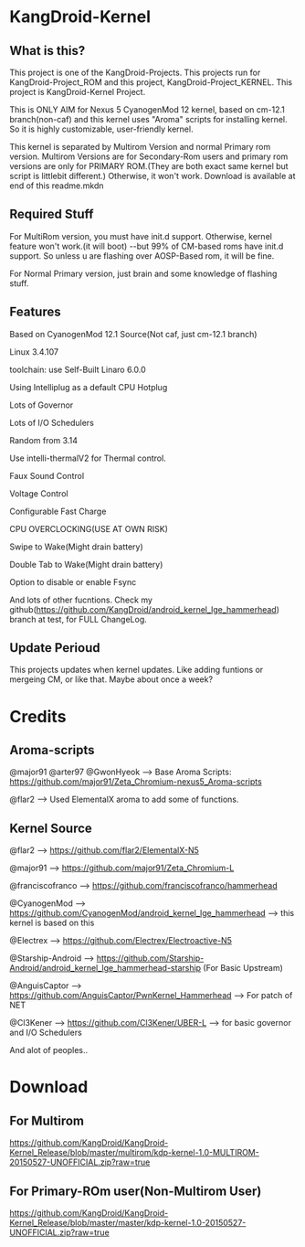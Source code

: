 KangDroid-Kernel
===========

What is this?
------------------
This project is one of the KangDroid-Projects. This projects run for KangDroid-Project_ROM and this project, KangDroid-Project_KERNEL. This project is 
KangDroid-Kernel Project.

This is ONLY AIM for Nexus 5 CyanogenMod 12 kernel, based on cm-12.1 branch(non-caf) and this kernel uses "Aroma" scripts for installing kernel. So it is
highly customizable, user-friendly kernel.

This kernel is separated by Multirom Version and normal Primary rom version. Multirom Versions are for Secondary-Rom users and primary rom versions are only for PRIMARY ROM.(They are both exact same kernel but script is littlebit different.) Otherwise, it won't work.
Download is available at end of this readme.mkdn


Required Stuff
-----------------
For MultiRom version, you must have init.d support. Otherwise, kernel feature won't work.(it will boot) --but 99% of CM-based roms have init.d support. So unless u are flashing over AOSP-Based rom, it will be fine.

For Normal Primary version, just brain and some knowledge of flashing stuff.


Features
---------------

Based on CyanogenMod 12.1 Source(Not caf, just cm-12.1 branch)

Linux 3.4.107

toolchain: use Self-Built Linaro 6.0.0 

Using Intelliplug as a default CPU Hotplug

Lots of Governor

Lots of I/O Schedulers

Random from 3.14

Use intelli-thermalV2 for Thermal control.

Faux Sound Control

Voltage Control

Configurable Fast Charge

CPU OVERCLOCKING(USE AT OWN RISK)

Swipe to Wake(Might drain battery)

Double Tab to Wake(Might drain battery)

Option to disable or enable Fsync

And lots of other fucntions. Check my github(https://github.com/KangDroid/android_kernel_lge_hammerhead) branch at test, for FULL ChangeLog. 


Update Perioud
--------------

This projects updates when kernel updates. Like adding funtions or mergeing CM, or like that. Maybe about once a week?


Credits
=======

Aroma-scripts
-------------
@major91 @arter97 @GwonHyeok --> Base Aroma Scripts: https://github.com/major91/Zeta_Chromium-nexus5_Aroma-scripts

@flar2 --> Used ElementalX aroma to add some of functions.

Kernel Source 
-------------
@flar2 --> https://github.com/flar2/ElementalX-N5

@major91 --> https://github.com/major91/Zeta_Chromium-L

@franciscofranco --> https://github.com/franciscofranco/hammerhead

@CyanogenMod --> https://github.com/CyanogenMod/android_kernel_lge_hammerhead --> this kernel is based on this

@Electrex --> https://github.com/Electrex/Electroactive-N5

@Starship-Android --> https://github.com/Starship-Android/android_kernel_lge_hammerhead-starship (For Basic Upstream)

@AnguisCaptor --> https://github.com/AnguisCaptor/PwnKernel_Hammerhead --> For patch of NET

@Cl3Kener --> https://github.com/Cl3Kener/UBER-L --> for basic governor and I/O Schedulers

And alot of peoples..


Download
========

For Multirom
-------------
https://github.com/KangDroid/KangDroid-Kernel_Release/blob/master/multirom/kdp-kernel-1.0-MULTIROM-20150527-UNOFFICIAL.zip?raw=true

For Primary-ROm user(Non-Multirom User)
----------------------------------------
https://github.com/KangDroid/KangDroid-Kernel_Release/blob/master/master/kdp-kernel-1.0-20150527-UNOFFICIAL.zip?raw=true
